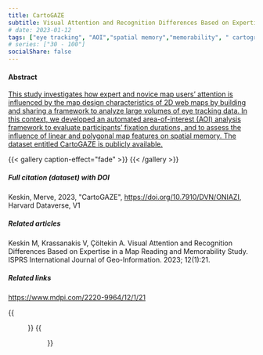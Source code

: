 ```yaml
---
title: CartoGAZE
subtitle: Visual Attention and Recognition Differences Based on Expertise in a Map Reading and Memorability Study
# date: 2023-01-12
tags: ["eye tracking", "AOI","spatial memory","memorability", " cartographic usability", "task difficulty", "expertise", "eye tracking dataset", "navigational maps"]
# series: ["30 - 100"]
socialShare: false
---
```

#### Abstract
[This study investigates how expert and novice map users’ attention is influenced by the map design characteristics of 2D web maps by building and sharing a framework to analyze large volumes of eye tracking data. In this context, we developed an automated area-of-interest (AOI) analysis framework to evaluate participants’ fixation durations, and to assess the influence of linear and polygonal map features on spatial memory. The dataset entitled CartoGAZE is publicly available.](https://www.mdpi.com/2220-9964/12/1/21)

{{< gallery caption-effect="fade" >}}
{{< /gallery >}}
##### Full citation (dataset) with DOI
Keskin, Merve, 2023, "CartoGAZE", https://doi.org/10.7910/DVN/ONIAZI, Harvard Dataverse, V1

##### Related articles
Keskin M, Krassanakis V, Çöltekin A. Visual Attention and Recognition Differences Based on Expertise in a Map Reading and Memorability Study. ISPRS International Journal of Geo-Information. 2023; 12(1):21. 

##### Related links
https://www.mdpi.com/2220-9964/12/1/21

{{<figure src="/Repository/img/img02_01.jpg">}}
{{<figure src="/Repository/img/img02_02.jpg">}}
<!--more-->